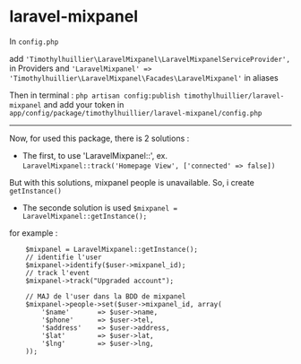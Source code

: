 laravel-mixpanel
================

In `config.php`

add `'Timothylhuillier\LaravelMixpanel\LaravelMixpanelServiceProvider',` in Providers and
`'LaravelMixpanel' => 'Timothylhuillier\LaravelMixpanel\Facades\LaravelMixpanel'` in aliases

Then in terminal : `php artisan config:publish timothylhuillier/laravel-mixpanel` and add your token in `app/config/package/timothylhuillier/laravel-mixpanel/config.php`

-----------

Now, for used this package, there is 2 solutions :
- The first, to use 'LaravelMixpanel::', ex. `LaravelMixpanel::track('Homepage View', ['connected' => false])`

But with this solutions, mixpanel people is unavailable. So, i create `getInstance()`
- The seconde solution is used  `$mixpanel = LaravelMixpanel::getInstance();`

for example :

        $mixpanel = LaravelMixpanel::getInstance();
        // identifie l'user
        $mixpanel->identify($user->mixpanel_id);
        // track l'event
        $mixpanel->track("Upgraded account");

        // MAJ de l'user dans la BDD de mixpanel
        $mixpanel->people->set($user->mixpanel_id, array(
            '$name'       => $user->name,
            '$phone'      => $user->tel,
            '$address'    => $user->address,
            '$lat'        => $user->lat,
            '$lng'        => $user->lng,
        ));


